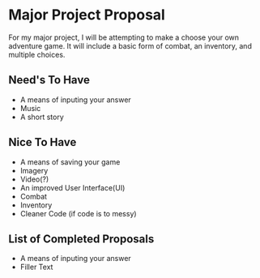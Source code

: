 # Major Project Proposal
For my major project, I will be attempting to make a choose your own adventure game. It will include a basic form of combat, an inventory, and multiple choices.

## Need's To Have
- A means of inputing your answer
- Music
- A short story

## Nice To Have
- A means of saving your game
- Imagery
- Video(?)
- An improved User Interface(UI)
- Combat
- Inventory
- Cleaner Code (if code is to messy)


## List of Completed Proposals
- A means of inputing your answer
- Filler Text